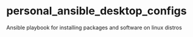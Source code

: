 # personal_ansible_desktop_configs
Ansible playbook for installing packages and software on linux distros 
